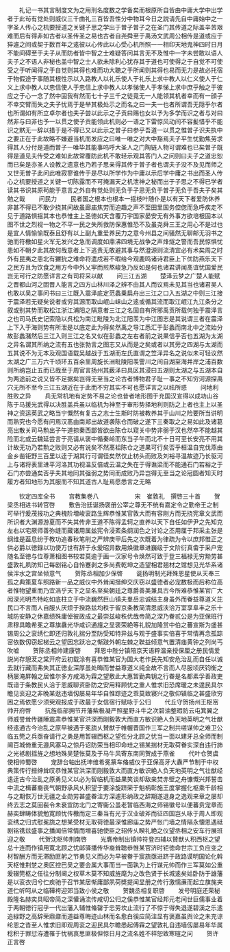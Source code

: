 <!-- { "loadSidebar": true } -->
　　礼记一书其言制度文为之用刑名度数之学备矣而根原所自皆由中庸大学中出学者于此茍有觉处则威仪三千曲礼三百皆吾性分中物耳今日之説请先自中庸始中之一字圣人传心之机要授道之关键子思之学出于曽子曽子之在圣门其传道之际盖辛苦艰难而后有得非如古者以圣传圣之易也古者自尧舜至于禹汤文武周公相传是道或应于猝遽之间或契于数百年之逺彼以心传此以心受心机所照一一相印天地鬼神四时日月不能间碍至于夫子从而防者皆中智之士难疑答问其言无不及惟中一字未尝敢以语人夫子之不语人非秘也盖中智之士人欲未除利心犹存其于道也可使得之于自觉不可使受之于听闻得之于自觉则其得也难而功大聴之于所闻则其得也易而无力是故必托宿于物假途于事随其根性示以入路教人以礼乐使人于礼乐上求中教人以仁义使人于仁义上求中教人以忠信使人于忠信上求中教人以孝悌使人于孝悌上求中庶乎触之于彼应之于心一念了然中固我有然而七十子三千之徒竟无一人能领其机者幸而有一顔子不幸交臂而失之夫子忧焉于是举其极处示之而名之曰一夫一也者所谓吾无隠乎尔者也所谓如有所立卓尔者也夫子尝以此示之子贡曰赐也女以予为多学而识之者与对曰然非与曰非也予一以贯之使子贡能领此机则必一语之下雷惊风动间不容髪惜乎不能识之黙无一辞以措于是不得已又以此示之曽子曰参乎吾道一以贯之惟曽子识夫执中之要正在于此故略不嫌避当机而发应之曰唯一唯之对大中豁焉夫子平生忧勤焦劳求得其人分付是道而曽子一唯毕其能事呜呼大圣人之门陶链人物可谓难也已矣曽子既得是道见夫传受之难如此故常覆防此机不敢轻示观其答门人之问则曰夫子之道忠恕而已矣是亦圣人设教之遗意也乃若子思亲得其传于曽子者也谓夫子没不及见而师之又世无曽子此问此唯寂寥谁传于是尽以所学作为中庸以示后学中庸之书出而圣人传心之机要授道之关键一切陈露而不可掩漏天之机泄神之秘而出于子思之不得已学者读其书识其原茍能于意言之外自有觉处则无负于子思无负于曽子无负于吾夫子矣其勉之哉
　　问民力
　　民者国之根本也根本一揺枝叶随仆是以有天下者爱防休养非甚不得已不敢少挠其间故虽廊庙焦劳而迫趣之声不至田里国务倥偬而急呼疾走不见于道路惧揺其本也恭惟主上圣徳如天含覆万宇国家晏安无有外事方欲培根固本以图不世之烈视一物之不平一民之失所救防保惠惟恐不及虽尧舜三王之用心不是过也是宜人情愉愉既泰且舒有以上副九重爱养民力之意今州县之间骚然无聊邮无羽书之驰而符檄如星火军无发兴之急而调度如鼎沸四境无战争之声烽燧之警而吾民惊惧忧患如不朝夕此其故何哉意者上下逃责无敢避其事与然澄源则流清宜必有术矣周之时外有昆夷之患北有玁狁之难命将遣戍若不暇给今观鹿鸣诸诗君臣上下优防燕乐天下之民方且为饮食之用方今中外乂寜而煎熬峻急乃反如是何也诸君讲闻髙谊忧国爱民岂无可行之防愿详言之有司将采以献
　　问三江五湖
　　楚泽云梦之广楚人能赋之晋都山河之固晋人能言之四方山林川泽之辨不由其人而议焉未见其当也诸君吴人也敢以吴之事问书曰三江既入震泽底定范蠡乗扁舟出三江之口入五湖之中则三江接于震泽若无疑矣说者或穷其源而取山岷山崃山之逺或循其流而取江岷江九江条分之叙或别其势而取松江浙江浦阳之隔意者三江之名固自有所邪禹贡所载何独于震泽言之也司马氏史记索隐以呉松为南江毗陵为北江阳羡为中江图志是其说谓三者在震泽上下入于海则势有所泄是以底定此为得矣然禹之导江悉汇于彭蠡而南北中之流始分故彭蠡潴然后三江入则三江之名又似在彭蠡之左右者前之说果信乎否也五湖为太湖之异名谓其所纳之流有五也张勃言之图志又从而是之矣或者以其旁之四湖与太湖而五其说不为无本及观国语载吴越战于五湖而左氏直谓之笠泽异名之说似未可轻议然太湖之广三万六千顷环五百余里周旋长洲毗陵阳羡霅川之间自湖至海并岸之浦百数则所纳岂止五而已哉至于周官言扬州其薮泽曰具区其浸曰五湖则太湖之与五湖本自为两途前之说又皆不足据矣岂得无至当之论古者博物君子耻一事之不知穷河源探禹穴无所不至今三江五湖近在于此而不穷其实不可也愿详言之以祛所惑
　　问地利胜败之异
　　兵无常机地有定势不易之论也昔者地形图于充国汉宣得以成功山谷陈于马援光武得以决胜盖兵虽以临机为神至于审形势择地利则防之上者也主上以圣神之资运英武之略当宁慨然有复古之志士生斯时防被教养其于山川之险要所当讲明而熟究也今愿有问焉汉髙由南郑出故道袭陈仓而破之遂下三秦取之之易如此及诸葛亮出散关司马勲出子午道掠秦西鄙皆欲由陈仓以窥关中势非弱于汉也然卒不能越其险而北或云魏延尝言于亮请从褒中循秦岭而东当子午而北不十日可至长安亮不用其计故无功乃若勲之败则又必有说矣不然髙祖陈仓之道果可行矣否乎桓温自兖伐燕由金乡凿钜野三百里以逹于湖其行可谓径矣然仅止枋头而败及刘裕寻温故迹乃长驱河上与诸将表里进平河洛其功视温反倍或云温之失在于得谯梁而不能通石门若裕之于石门亦尝通矣否乎夫其地同其强弱之势同而成败乃异岂得无至当之论冠圆者知天时履方者知地形为其服而不知其道古人耻焉愿悉言之无略










　　钦定四库全书
　　宫教集巻八　　　　　　宋　崔敦礼　撰啓三十首
　　贺梁丞相进书转官啓
　　敷告治廷诞扬褒册公宰之尊无不统有嘉定令之勤帝王之制可举行爰茂报功之典槐阶増峻衮路生辉恭惟某官敦大而有容刚方而无挠宪章文武而所识者大渊源游夏而不失其传非王道不陈得孟轲之直养以天下自任如伊尹之先知克左右以宅厥师善弥缝而藏诸用属兹宪令浸紊条纲润色之讨论之丕用厘于邦采主张是纲维是葢息纷于教功追春秋笔削之严辨庚甲后先之次既着为律疏为令以庶邦惟正之供必爵以徳録以功使万世有辞于永爰昭异数用焕徽章进巍级于文阶衍真畬于采户宠随名至徳与位尊萧相图书较若莫逾于画一汉家号令焕然可致于登三福禄无穷勲劳甚盛敦礼夙防知己每剧铭心自怜蹇剥之多尚费乾坤之造望相君翘材之馆想见光华系诸侯泮水之宫坐倾意气
　　贺陈丞相加少保啓
　　诞扬明制光拜殊恩星使从天奉三孤之典策夏车照路新一品之威仪中外耸闻搢绅交庆窃以盛徳者必宠数极而后称位高者惟物望重而乃宜浩乎天下之显名至矣朝廷之尊爵善美兼具古今所难恭惟某官广大闳深光明杰特屹如底柱立于中流巍然巨山镇夫羣岳忠诚结主身虽外而眷益尊道义芘民口不言而人自服乆厌烦于揆路兹均秩于留京条教简清恩威浃洽万室享阜丰之乐十城防安静之休嘉绩殊庸倬彼政成之最崇兹峻秩优哉帝简之深乃眷贰公是为亚保班行肃穆具瞻希冕之尊旗纛光华咸识通旜之显褒荣絶等礼貎加隆赏中伯之蕃宣斯为盛甚锡周公之衮绣伫即还归敦礼揣分至防受知特异兹与观于盛事实倍喜于常情再念孤踪宻依数仭窃起梯云之望因忘跃冶之惭跂外朝左棘之聫益倾意气置清庙黄钟之列尚丐吹嘘
　　贺陈丞相帅建康啓
　　拜恩中陛分镇陪京天语粹温亲授保厘之册民情爱説尚存憩茇之棠开府云初载涂有喜恭惟某官为国大老作民先知安危治乱而自任以诚去就行藏而弗失其正徳业深厚虽处晦而誉益尊道义纯全故不言而人尽服顷厌钧衡之柄屡淹屏翰之居惟尔多方咸渇为霖之望敷此大惠暂勤典钥之行眷是名都素孚善政吏既谙于条教民乆洽于恩威聊资卧防之安用释顾忧之重人惟求旧恐席暖之未遑民具尔瞻见衮迎之非晩某逖违墙仭屡易年华自惟踪迹之乖莫致寝兴之敬仰镇临之甚盛欣穷困之焉依愿少须臾观报成于政最于女信宿行赋咏于公归
　　代丘守贺扬州王枢宻帅开府啓
　　抗旌临部拥节开藩紫极凝严照星野斗牛之次碧油整暇防云屯箕翼之师威誉耸传疆陲震肃恭惟某官洪深而刚毅敦大而直方敏识絶人负天地英明之气壮猷经逺通古今治乱之原早被遇于冕旒乆賛猷于帷幄晋国作三军之制共嗟谋帅之难卫公临五筦之兵亟奋请行之勇是用暂辍西枢之望徃分北顾之忧当一靣以建牙总全师而制阃百城倚重无邉风塞马之惊丹诏防荣当相印命珪之锡某揣材无取荷眷实深自违行斾之光袛剧揺旌之想地殊吴楚怅莫及于马牛风寄东南同贺成于燕雀
　　代叶仓贺虞使相帅蜀啓
　　宠辞台轴出抚坤维希冕篆车偹威仪于亚保高牙大纛严节制于中权典策传行搢绅耸叹恭惟某官洪深而刚毅敦大而直方敏识絶人负天地英明之气壮猷经逺逹古今治乱之原勇见义以必为智临机而益果笑谈却敌亲焚赤壁之舟慷慨兴邦誓击中流之楫蕃裔丧气朝野承风乆积望于要涂旋跻荣于魁柄彰施王度掌握化枢乘千龄相与之期恢万世无疆之业勋劳甚盛眷注方深遽形纳政之辞期遂退身之逸观来章之屡却终去志之莫回裴令未衰宜防北门之寄衞公虽老暂临西海之师锡徽号以便蕃贲宠章而赫奕肆畴体貌勉寛顾忧传檄而定三秦当有光于汉业破斧而征四国岂乆咏于周人即观衮绣之归式慰冕旒之想某受材无取荷徳最深惟廊庙之势严怅门墙之情隔永懐恩遇祗剧铭镌兹盛事之播闻倍常情而増喜驰使臣之轺传乆睽礼絶之仪望丞相之安车行展班迎之敬
　　代贺沈枢帅荆南啓
　　光膺帝制出镇帅符登四辅以賛猷乆积西枢之望总十连而作镇用寛北顾之忧邮驿播传华裔耸聴恭惟某官济时钜徳命世宗工负应变之材智酬方而无滞励匪躬之节勇见义而必为早被眷于宸旒亟进跻于政路谟明国论化斡天枢惟荆椘之奥区控巴吴之要会属大事而当一面孰为上行谋元帅而作三军莫如公重爰辍筦枢之任往分制阃之权草木莫不知威旌麾为之改色贤于长城逺矣姑卧防于雄藩是以衮衣归兮伫疾驰于召节某居惭庸鄙夙荷奬提闻显册之传行激懦亷而起立旗旄夹道伫听呵从之临鞾袴迎郊当致小侯之敬
　　贺魏丞相复职啓
　　发号明庭还荣秘殿隆名赫奕具昭帝简之深懽诵流传咸切公归之傒恭惟某官经邦元老间世巨儒事业着于两朝徳行冠乎一代出藩入辅惟偹罄于忠劳坎止流行了不惊于得失退遂碧溪之乐逺追緑野之高辞荣鼎鼐而道益尊晦迹山林而名愈白徯应简注显有褒嘉虽舆论之未充谅纶恩之沓至人惟求旧即观周衮之迎民具尔瞻悉起傅霖之望敦礼自违墙仭屡易年华属稔积于罪愆洊遭罹于忧祸哀思匪极但惊日月之流名姓不祥恕致寒暄之问
　　贺许正言啓
